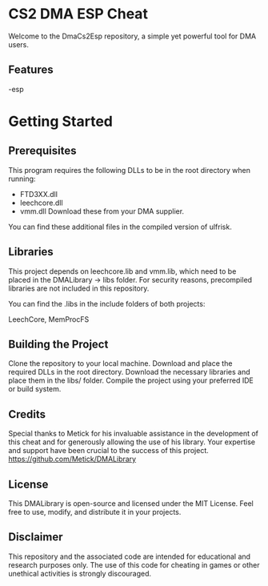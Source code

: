 #  CS2 DMA ESP Cheat
Welcome to the DmaCs2Esp repository, a simple yet powerful tool for DMA users.

## Features
-esp

# Getting Started
## Prerequisites
This program requires the following DLLs to be in the root directory when running:

- FTD3XX.dll
- leechcore.dll
- vmm.dll
Download these from your DMA supplier.

You can find these additional files in the compiled version of ulfrisk.

## Libraries
This project depends on leechcore.lib and vmm.lib, which need to be placed in the DMALibrary -> libs folder. For security reasons, precompiled libraries are not included in this repository.

You can find the .libs in the include folders of both projects:

LeechCore,
MemProcFS



## Building the Project
Clone the repository to your local machine.
Download and place the required DLLs in the root directory.
Download the necessary libraries and place them in the libs/ folder.
Compile the project using your preferred IDE or build system.

## Credits
Special thanks to Metick for his invaluable assistance in the development of this cheat and for generously allowing the use of his library. Your expertise and support have been crucial to the success of this project.
https://github.com/Metick/DMALibrary

## License
This DMALibrary is open-source and licensed under the MIT License. Feel free to use, modify, and distribute it in your projects.

## Disclaimer
This repository and the associated code are intended for educational and research purposes only. The use of this code for cheating in games or other unethical activities is strongly discouraged.
